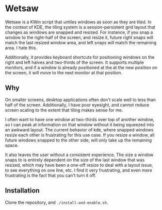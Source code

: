# Wetsaw

Wetsaw is a KWin script that untiles windows as soon as they are tiled. In the context of KDE, the tiling system is a session-persistent grid layout that changes as windows are snapped and resized. For instance, if you snap a window to the right-half of the screen, and resize it, future right snaps will match the last resized window area, and left snaps will match the remaining area. I hate this.

Additionally, it provides keyboard shortcuts for positioning windows on the right and left halves and two-thirds of the screen. It supports multiple monitors, and if a window is already positioned at the at the new position on the screen, it will move to the next monitor at that position.

## Why

On smaller screens, desktop applications often don't scale well to less than half of the screen. Additionally, I have poor eyesight, and cannot reduce screen scaling to the extent that tiling makes sense for me.

I often want to have one window at two-thirds over top of another window, so I can peak at information on that window without it being squeezed into an awkward layout. The current behavior of kde, where snapped windows resize each other is frustrating for this use case. If you resize a window, all future windows snapped to the other side, will only take up the remaining space.

It also leaves the user without a consistent experience. The size a window snaps to is entirely dependent on the size of the last window that was resized, which may have been a one-off resize to deal with a layout issue, to see everything on one line, etc. I find it very frustrating, and even more frustrating is the fact that you can't turn it off.

## Installation

Clone the repository, and `./install-and-enable.sh`.
